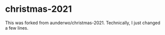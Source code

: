 # christmas-2021

This was forked from aunderwo/christmas-2021. Technically, I just changed a few lines.
